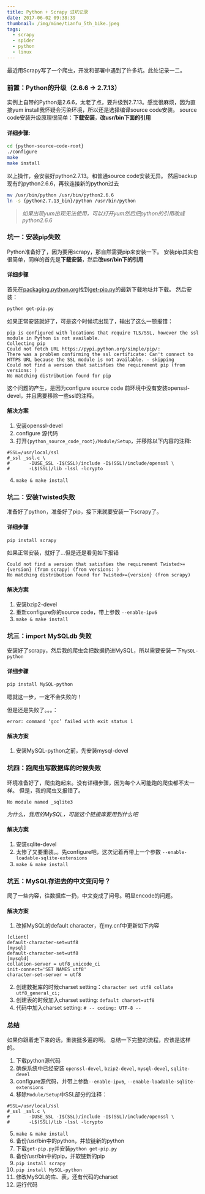 ```yaml
---
title: Python + Scrapy 过坑记录
date: 2017-06-02 09:38:39
thumbnail: /img/mine/tianfu_5th_bike.jpeg
tags: 
  - scrapy
  - spider
  - python
  - linux
---
```

最近用Scrapy写了一个爬虫，开发和部署中遇到了许多坑。此处记录一二。

### 前置：Python的升级（2.6.6 -> 2.7.13）
实例上自带的Python是2.6.6，太老了点，要升级到2.7.13。感觉很麻烦，因为直接yum install我怀疑会污染环境，所以还是选择编译source code安装。
source code安装升级原理很简单：**下载安装**，**改usr/bin下面的引用**
#### 详细步骤:

```bash
cd {python-source-code-root}
./configure
make
make install
```

以上操作，会安装好python2.7.13。和普通source code安装无异。
然后backup现有的python2.6.6，再软连接新的python过去

```bash
mv /usr/bin/python /usr/bin/python2.6.6
ln -s {python2.7.13_bin}/python /usr/bin/python
```

>*如果出现yum出现无法使用，可以打开yum然后把python的引用改成python2.6.6*

### 坑一：安装pip失败

Python准备好了，因为要用scrapy，那自然需要pip来安装一下。
安装pip其实也很简单，同样的首先是**下载安装**，然后**改usr/bin下的引用**

#### 详细步骤
首先在[packaging.python.org](https://packaging.python.org)找到[get-pip.py](https://bootstrap.pypa.io/get-pip.py)的最新下载地址并下载。
然后安装：

```bash
python get-pip.py
```

如果正常安装就好了，可是这个时候坑出现了，输出了这么一顿报错：

```
pip is configured with locations that require TLS/SSL, however the ssl module in Python is not available.
Collecting pip
Could not fetch URL https://pypi.python.org/simple/pip/: 
There was a problem confirming the ssl certificate: Can't connect to HTTPS URL because the SSL module is not available. - skipping
Could not find a version that satisfies the requirement pip (from versions: )
No matching distribution found for pip
```
这个问题的产生，是因为configure source code 前环境中没有安装openssl-devel，并且需要移除一些ssl的注释。

#### 解决方案
1. 安装openssl-devel
2. configure 源代码
3. 打开`{python_source_code_root}/Module/Setup`，并移除以下内容的注释:
```
#SSL=/usr/local/ssl
#_ssl _ssl.c \
#       -DUSE_SSL -I$(SSL)/include -I$(SSL)/include/openssl \
#       -L$(SSL)/lib -lssl -lcrypto
```
4. `make & make install`

### 坑二：安装Twisted失败

准备好了python，准备好了pip，接下来就要安装一下scrapy了。

#### 详细步骤
```bash
pip install scrapy
```

如果正常安装，就好了...但是还是看见如下报错

```
Could not find a version that satisfies the requirement Twisted>={version} (from scrapy) (from versions: )
No matching distribution found for Twisted>={version} (from scrapy)
```

#### 解决方案
1. 安装bzip2-devel
2. 重新configure你的source code，带上参数 `--enable-ipv6`
3. `make & make install`

### 坑三：import MySQLdb 失败

安装好了scrapy，然后我的爬虫会把数据扔进MySQL，所以需要安装一下`MySQL-python`

#### 详细步骤
```bash
pip install MySQL-python
```
嗯就这一步，一定不会失败的！

但是还是失败了。。。：
```
error: command ‘gcc’ failed with exit status 1
```

#### 解决方案
1. 安装MySQL-python之前，先安装mysql-devel

### 坑四：跑爬虫写数据库的时候失败

环境准备好了，爬虫跑起来。没有详细步骤，因为每个人可能跑的爬虫都不太一样。
但是，我的爬虫又报错了。

```
No module named _sqlite3
```
*为什么，我用的MySQL，可能这个链接库要用到什么吧*

#### 解决方案
1. 安装sqlite-devel
2. 太惨了又要重装。。先configure吧，这次记着再带上一个参数 `--enable-loadable-sqlite-extensions`
3. `make & make install`

### 坑五：MySQL存进去的中文变问号？

爬了一些内容，往数据库一扔，中文变成了问号。明显encode的问题。

#### 解决方案
1. 改掉MySQL的default character，在my.cnf中更新如下内容
```
[client]
default-character-set=utf8
[mysql]
default-character-set=utf8
[mysqld]
collation-server = utf8_unicode_ci
init-connect='SET NAMES utf8'
character-set-server = utf8
```
2. 创建数据库的时候charset setting：`character set utf8 collate utf8_general_ci;`
3. 创建表的时候加入charset setting: `default charset=utf8`
4. 代码中加入charset setting: `# -- coding: UTF-8 --`


### 总结

如果你跟着走下来的话，重装挺多遍的啊。
总结一下完整的流程，应该是这样的。

1. 下载python源代码
2. 确保系统中已经安装 `openssl-devel`, `bzip2-devel`, `mysql-devel`, `sqlite-devel`
3. configure源代码，并带上参数`--enable-ipv6`, `--enable-loadable-sqlite-extensions`
4. 移除`Module/Setup`中SSL部分的注释：
```
#SSL=/usr/local/ssl
#_ssl _ssl.c \
#       -DUSE_SSL -I$(SSL)/include -I$(SSL)/include/openssl \
#       -L$(SSL)/lib -lssl -lcrypto
```
5. `make & make install`
6. 备份/usr/bin中的python，并软链新的python
7. 下载`get-pip.py`并安装`python get-pip.py`
8. 备份/usr/bin中的pip，并软链新的pip
9. `pip install scrapy`
10. `pip install MySQL-python`
11. 修改MySQL的库、表，还有代码的charset
12. 运行代码